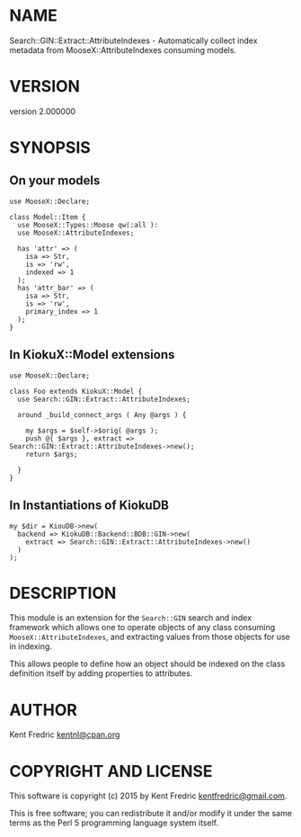 # NAME

Search::GIN::Extract::AttributeIndexes - Automatically collect index metadata from MooseX::AttributeIndexes consuming models.

# VERSION

version 2.000000

# SYNOPSIS

## On your models

    use MooseX::Declare;

    class Model::Item {
      use MooseX::Types::Moose qw(:all ):
      use MooseX::AttributeIndexes;

      has 'attr' => (
        isa => Str,
        is => 'rw',
        indexed => 1
      );
      has 'attr_bar' => (
        isa => Str,
        is => 'rw',
        primary_index => 1
      );
    }

## In KiokuX::Model extensions

    use MooseX::Declare;

    class Foo extends KiokuX::Model {
      use Search::GIN::Extract::AttributeIndexes;

      around _build_connect_args ( Any @args ) {

        my $args = $self->$orig( @args );
        push @{ $args }, extract => Search::GIN::Extract::AttributeIndexes->new();
        return $args;

      }
    }

## In Instantiations of KiokuDB

    my $dir = KiouDB->new(
      backend => KiokuDB::Backend::BDB::GIN->new(
        extract => Search::GIN::Extract::AttributeIndexes->new()
      )
    );

# DESCRIPTION

This module is an extension for the `Search::GIN` search and index framework
which allows one to operate objects of any class consuming
`MooseX::AttributeIndexes`, and extracting values from those objects for use
in indexing.

This allows people to define how an object should be indexed on the class
definition itself by adding properties to attributes.

# AUTHOR

Kent Fredric <kentnl@cpan.org>

# COPYRIGHT AND LICENSE

This software is copyright (c) 2015 by Kent Fredric <kentfredric@gmail.com>.

This is free software; you can redistribute it and/or modify it under
the same terms as the Perl 5 programming language system itself.
